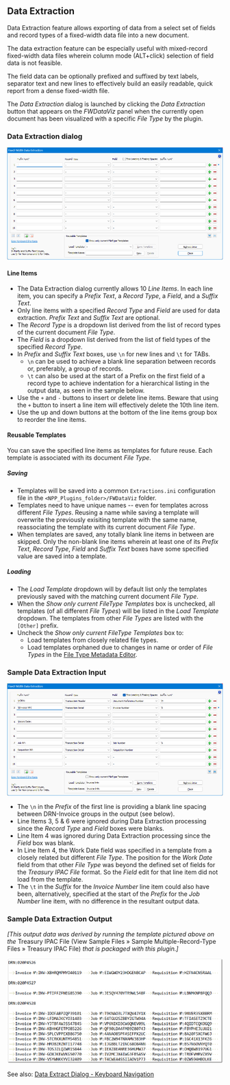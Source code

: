 ## Data Extraction

Data Extraction feature allows exporting of data from a select set of fields and record types of a fixed-width data file into a new document.

The data extraction feature can be especially useful with mixed-record fixed-width data files wherein column mode (ALT+click) selection of field data is not feasible.

The field data can be optionally prefixed and suffixed by text labels, separator text and new lines to effectively build an easily readable, quick report from a dense fixed-width file.

The _Data Extraction_ dialog is launched by clicking the _Data Extraction_ button that appears on the _FWDataViz_ panel when the currently open document has been visualized with a specific _File Type_ by the plugin.

### Data Extraction dialog
![Data_Extraction_Dialog](https://raw.githubusercontent.com/shriprem/FWDataViz/master/images/data_extract_dialog.png)

#### Line Items
* The Data Extraction dialog currently allows 10 _Line Items_. In each line item, you can specify a _Prefix Text_, a _Record Type_, a _Field_, and a _Suffix Text_.
* Only line items with a specified _Record Type_ and _Field_ are used for data extraction. _Prefix Text_ and _Suffix Text_ are optional.
* The _Record Type_ is a dropdown list derived from the list of record types of the current document _File Type_.
* The _Field_ is a dropdown list derived from the list of field types of the specified _Record Type_.
* In _Prefix_ and _Suffix Text_ boxes, use `\n` for new lines and `\t` for TABs.
   * `\n` can be used to achieve a blank line separation between records or, preferably, a group of records.
   * `\t` can also be used at the start of a Prefix on the first field of a record type to achieve indentation for a hierarchical listing in the output data, as seen in the sample below.
* Use the `+` and `-` buttons to insert or delete line items. Beware that using the `+` button to insert a line item will effectively delete the 10th line item.
* Use the up and down buttons at the bottom of the line items group box to reorder the line items.

#### Reusable Templates
You can save the specified line items as templates for future reuse. Each template is associated with its document _File Type_.
##### Saving
* Templates will be saved into a common `Extractions.ini` configuration file in the `<NPP_Plugins_folder>/FWDataViz` folder.
* Templates need to have unique names -- even for templates across different _File Types_. Reusing a name while saving a template will overwrite the previously exisiting template with the same name, reassociating the template with its current document _File Type_.
* When templates are saved, any totally blank line items in between are skipped. Only the non-blank line items wherein at least one of its _Prefix Text_, _Record Type_, _Field_ and _Suffix Text_ boxes have some specified value are saved into a template.
##### Loading
* The _Load Template_ dropdown will by default list only the templates previously saved with the matching current document _File Type_.
* When the _Show only current FileType Templates_ box is unchecked, all templates (of all different _File Types_) will be listed in the _Load Template_ dropdown. The templates from other _File Types_ are listed with the `[Other]` prefix.
* Uncheck the _Show only current FileType Templates_ box to:
   * Load templates from closely related file types.
   * Load templates orphaned due to changes in name or order of _File Types_ in the [File Type Metadata Editor](https://github.com/shriprem/FWDataViz/blob/master/docs/file_type_config_dialog.md).

### Sample Data Extraction Input
![Data_Extraction_Sample](https://raw.githubusercontent.com/shriprem/FWDataViz/master/images/data_extract_sample.png)

* The `\n` in the _Prefix_ of the first line is providing a blank line spacing between DRN-Invoice groups in the output (see below).
* Line Items 3, 5 & 6 were ignored during Data Extraction processing since the _Record Type_ and _Field_ boxes were blanks.
* Line Item 4 was ignored during Data Extraction processing since the _Field_ box was blank.
* In Line Item 4, the Work Date field was specified in a template from a closely related but different _File Type_. The position for the _Work Date_ field from that other _File Type_ was beyond the defined set of fields for the _Treasury IPAC File_ format. So the _Field_ edit for that line item did not load from the template.
* The `\t` in the _Suffix_ for the _Invoice Number_ line item could also have been, alternatively, specified at the start of the _Prefix_ for the _Job Number_ line item, with no difference in the resultant output data.


### Sample Data Extraction Output
_[This output data was derived by running the template pictured above on the_ Treasury IPAC File (View Sample Files » Sample Multiple-Record-Type Files » Treasury IPAC File) _that is packaged with this plugin.]_

![Sample_Data_Output](https://raw.githubusercontent.com/shriprem/FWDataViz/master/images/data_extract_output.png)

See also: [Data Extract Dialog - Keyboard Navigation](https://github.com/shriprem/FWDataViz/blob/master/docs/data_extract_key_shortcuts.md)